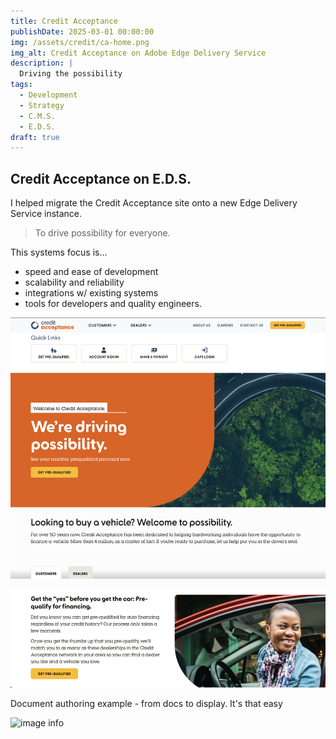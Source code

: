 ```yaml
---
title: Credit Acceptance
publishDate: 2025-03-01 00:00:00
img: /assets/credit/ca-home.png
img_alt: Credit Acceptance on Adobe Edge Delivery Service
description: |
  Driving the possibility
tags:
  - Development
  - Strategy
  - C.M.S.
  - E.D.S.
draft: true
---
```


## Credit Acceptance on E.D.S.
I helped migrate the Credit Acceptance site onto a new Edge Delivery Service instance. 

> To drive possibility for everyone.

This systems focus is...
 - speed and ease of development
 - scalability and reliability
 - integrations w/ existing systems
 - tools for developers and quality engineers. 


![image info](/public/assets/credit/credit-acceptance-hp.png)

Document authoring example - from docs to display. It's that easy

![image info](/public/assets/credit/ca-doc-authoring.png)

<!-- See it live at <a href="https://www.creditacceptance.com/" target="_blank">creditacceptance.com</a> -->
